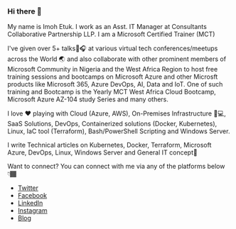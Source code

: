 ### Hi there 👋
My name is Imoh Etuk. I work as an Asst. IT Manager at Consultants Collaborative Partnership LLP. I am a Microsoft Certified Trainer (MCT)

I've given over 5+ talks🎤🎧 at various virtual tech conferences/meetups across the World 🌏 and also collaborate with other prominent members of Microsoft Community in Nigeria and the West Africa Region to host free training sessions and bootcamps on Microsoft Azure and other Microsft products like Microsoft 365, Azure DevOps, AI, Data and IoT. One of such training and Bootcamp is the Yearly MCT West Africa Cloud Bootcamp, Microsoft Azure AZ-104 study Series and many others.

I love ❤️ playing with Cloud (Azure, AWS), On-Premises Infrastructure 🎥💻, SaaS Solutions, DevOps, Containerized solutions (Docker, Kubernetes), Linux, IaC tool (Terraform), Bash/PowerShell Scripting and Windows Server.

I write Technical articles on Kubernetes, Docker, Terraform, Microsoft Azure, DevOps, Linux, Windows Server and General IT concept🎉

Want to connect?
You can connect with me via any of the platforms below 👇🏾

* [Twitter](https://twitter.com/iamrealimoh)
* [Facebook](https://facebook.com/iamrealimoh)
* [LinkedIn](https://www.linkedin.com/in/etukimoh/)
* [Instagram](https://instagram.com/imohweb)
* [Blog](https://techdirectarchive.com/author/iamrealimoh1/)
  

